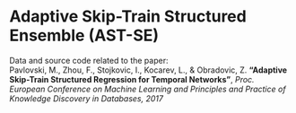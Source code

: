 # Adaptive Skip-Train Structured Ensemble (AST-SE)
Data and source code related to the paper:
<br/>
Pavlovski, M., Zhou, F., Stojkovic, I., Kocarev, L., & Obradovic, Z. <b>“Adaptive Skip-Train Structured Regression for Temporal Networks”</b>, <i>Proc. European Conference on Machine Learning and Principles and Practice of Knowledge Discovery in Databases, 2017</i>
